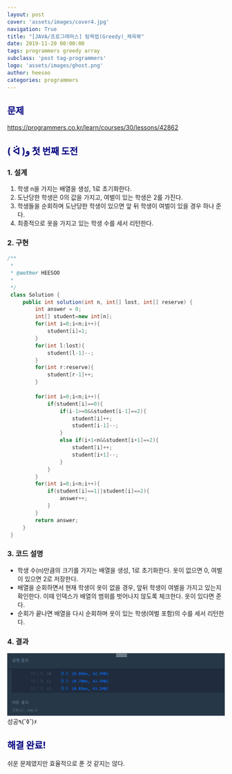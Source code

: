 ```yaml
---
layout: post
cover: 'assets/images/cover4.jpg'
navigation: True
title: "[JAVA/프로그래머스] 탐욕법(Greedy)_체육복"
date: 2019-11-20 00:00:00
tags: programmers greedy array
subclass: 'post tag-programmers'
logo: 'assets/images/ghost.png'
author: heesoo
categories: programmers
---
```

## <span style="color:navy">문제</span>
<https://programmers.co.kr/learn/courses/30/lessons/42862>

## <span style="color:navy">( ᐛ )و 첫 번째 도전</span>

### 1. 설계
1. 학생 n을 가지는 배열을 생성, 1로 초기화한다.
2. 도난당한 학생은 0의 값을 가지고, 여벌이 있는 학생은 2를 가진다.
3. 학생들을 순회하며 도난당한 학생이 있으면 앞 뒤 학생이 여벌이 있을 경우 하나 준다.
4. 최종적으로 옷을 가지고 있는 학생 수를 세서 리턴한다.

### 2. 구현
```java
/**
 *
 * @author HEESOO
 *
 */
 class Solution {
     public int solution(int n, int[] lost, int[] reserve) {
         int answer = 0;
         int[] student=new int[n];
         for(int i=0;i<n;i++){
             student[i]=1;
         }
         for(int l:lost){
             student[l-1]--;
         }
         for(int r:reserve){
             student[r-1]++;
         }

         for(int i=0;i<n;i++){
             if(student[i]==0){
                 if(i-1>=0&&student[i-1]==2){
                     student[i]++;
                     student[i-1]--;                    
                 }
                 else if(i+1<n&&student[i+1]==2){
                     student[i]++;
                     student[i+1]--;
                 }
             }
         }
         for(int i=0;i<n;i++){
             if(student[i]==1||student[i]==2){
                 answer++;
             }
         }
         return answer;
     }
 }
```
### 3. 코드 설명
- 학생 수(n)만큼의 크기를 가지는 배열을 생성, 1로 초기화한다. 옷이 없으면 0, 여벌이 있으면 2로 저장한다.
- 배열을 순회하면서 현재 학생이 옷이 없을 경우, 앞뒤 학생이 여벌을 가지고 있는지 확인한다. 이때 인덱스가 배열의 범위를 벗어나지 않도록 체크한다. 옷이 있다면 준다.
- 순회가 끝나면 배열을 다시 순회하며 옷이 있는 학생(여벌 포함)의 수를 세서 리턴한다.

### 4. 결과
![실행결과](./assets/images/191120_1.PNG)
성공٩(˘◊˘)۶

## <span style="color:navy">해결 완료!</span>
쉬운 문제였지만 효율적으로 푼 것 같지는 않다.

